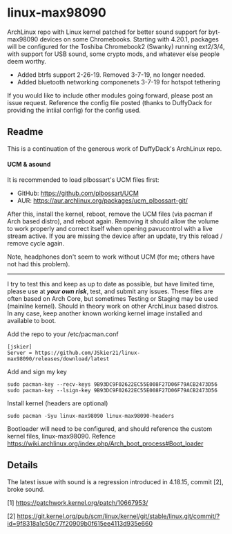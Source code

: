 # linux-max98090
ArchLinux repo with Linux kernel patched for better sound support for byt-max98090 devices on some Chromebooks. Starting with 4.20.1, packages will be configured for the Toshiba Chromebook2 (Swanky) running ext2/3/4, with support for USB sound, some crypto mods, and whatever else people deem worthy. 

* Added btrfs support 2-26-19. Removed 3-7-19, no longer needed. 
* Added bluetooth networking componenets 3-7-19 for hotspot tethering

If you would like to include other modules going forward, please post an issue request. Reference the config file posted (thanks to DuffyDack for providing the intiial config) for the config used. 

## Readme

This is a continuation of the generous work of DuffyDack's ArchLinux repo. 

#### UCM & asound

It is recommended to load plbossart's UCM files first: 
* GitHub: https://github.com/plbossart/UCM
* AUR: https://aur.archlinux.org/packages/ucm_plbossart-git/

After this, install the kernel, reboot, remove the UCM files (via pacman if Arch based distro), and reboot again. Removing it should allow the volume to work properly and correct itself when opening pavucontrol with a live stream active. If you are missing the device after an update, try this reload / remove cycle again. 

Note, headphones don't seem to work without UCM (for me; others have not had this problem).
***

I try to test this and keep as up to date as possible, but have limited time, please use at ***your own risk***, test, and submit any issues. These files are often based on Arch Core, but sometimes Testing or Staging may be used (mainilne kernel). Should in theory work on other ArchLinux based distros. In any case, keep another known working kernel image installed and available to boot. 

Add the repo to your /etc/pacman.conf

	[jskier]
	Server = https://github.com/JSkier21/linux-max98090/releases/download/latest

Add and sign my key

	sudo pacman-key --recv-keys 9B93DC9F02622EC55E008F27D06F79ACB2473D56
	sudo pacman-key --lsign-key 9B93DC9F02622EC55E008F27D06F79ACB2473D56

 Install kernel (headers are optional)

	sudo pacman -Syu linux-max98090 linux-max98090-headers

Bootloader will need to be configured, and should reference the custom kernel files, linux-max98090. Refence https://wiki.archlinux.org/index.php/Arch_boot_process#Boot_loader

## Details

The latest issue with sound is a regression introduced in 4.18.15, commit [2], broke sound. 

[1] https://patchwork.kernel.org/patch/10667953/

[2] https://git.kernel.org/pub/scm/linux/kernel/git/stable/linux.git/commit/?id=9f8318a1c50c77f20909b0f615ee4113d935e660
